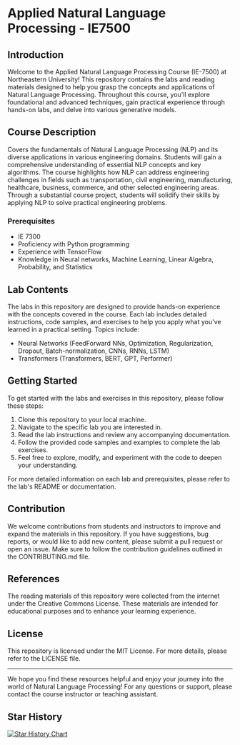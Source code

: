 # Applied Natural Language Processing - IE7500

## Introduction
Welcome to the Applied Natural Language Processing Course (IE-7500) at Northeastern University! This repository contains the labs and reading materials designed to help you grasp the concepts and applications of Natural Language Processing. Throughout this course, you'll explore foundational and advanced techniques, gain practical experience through hands-on labs, and delve into various generative models.

## Course Description
Covers the fundamentals of Natural Language Processing (NLP) and its diverse applications in various engineering domains. Students will gain a comprehensive understanding of essential NLP concepts and key algorithms. The course highlights 
how NLP can address engineering challenges in fields such as transportation, civil engineering, manufacturing, healthcare, business, commerce, and other selected engineering areas. Through a substantial course project, students will solidify their skills by applying NLP to solve practical engineering problems.

### Prerequisites
- IE 7300
- Proficiency with Python programming
- Experience with TensorFlow
- Knowledge in Neural networks, Machine Learning, Linear Algebra, Probability, and Statistics

## Lab Contents
The labs in this repository are designed to provide hands-on experience with the concepts covered in the course. Each lab includes detailed instructions, code samples, and exercises to help you apply what you've learned in a practical setting. Topics include:
- Neural Networks (FeedForward NNs, Optimization, Regularization, Dropout, Batch-normalization, CNNs, RNNs, LSTM)
- Transformers (Transformers, BERT, GPT, Performer)

## Getting Started
To get started with the labs and exercises in this repository, please follow these steps:
1. Clone this repository to your local machine.
2. Navigate to the specific lab you are interested in.
3. Read the lab instructions and review any accompanying documentation.
4. Follow the provided code samples and examples to complete the lab exercises.
5. Feel free to explore, modify, and experiment with the code to deepen your understanding.

For more detailed information on each lab and prerequisites, please refer to the lab's README or documentation.

## Contribution
We welcome contributions from students and instructors to improve and expand the materials in this repository. If you have suggestions, bug reports, or would like to add new content, please submit a pull request or open an issue. Make sure to follow the contribution guidelines outlined in the CONTRIBUTING.md file.

## References
The reading materials of this repository were collected from the internet under the Creative Commons License. These materials are intended for educational purposes and to enhance your learning experience.

## License
This repository is licensed under the MIT License. For more details, please refer to the LICENSE file.

---

We hope you find these resources helpful and enjoy your journey into the world of Natural Language Processing! For any questions or support, please contact the course instructor or teaching assistant.

## Star History

[![Star History Chart](https://api.star-history.com/svg?repos=raminmohammadi/NLP&type=Date)](https://star-history.com/#raminmohammadi/NLP&Date)